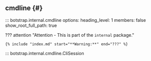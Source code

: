 ## cmdline {#}

<!-- prettier-ignore -->
::: botstrap.internal.cmdline
    options:
      heading_level: 1
      members: false
      show_root_full_path: true

??? attention "Attention - This is part of the `internal` package."

    {% include "index.md" start="**Warning:**" end="???" %}

::: botstrap.internal.cmdline.CliSession

<link rel="stylesheet" href="../../stylesheets/nav-code.css" />
